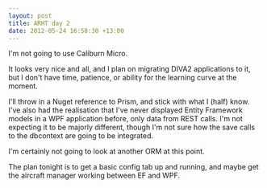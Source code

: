 ```yaml
---
layout: post
title: ARHT day 2
date: 2012-05-24 16:58:30 +13:00
---
```

I'm not going to use Caliburn Micro.

It looks very nice and all, and I plan on migrating DIVA2 applications to it, but I don't have time, patience, or ability for the learning curve at the moment.

I'll throw in a Nuget reference to Prism, and stick with what I (half) know. I've also had the realisation that I've never displayed Entity Framework models in a WPF application before, only data from REST calls. I'm not expecting it to be majorly different, though I'm not sure how the save calls to the dbcontext are going to be integrated.

I'm certainly not going to look at another ORM at this point.

The plan tonight is to get a basic config tab up and running, and maybe get the aircraft manager working between EF and WPF.
